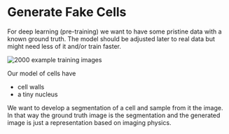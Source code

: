# Generate Fake Cells

For deep learning (pre-training) we want to have some pristine data with a known ground truth. The model should be adjusted later to real data but might need less of it and/or train faster.

![2000 example training images](images/montage_black.jpg)

Our model of cells have
- cell walls
- a tiny nucleus

We want to develop a segmentation of a cell and sample from it the image. In that way the ground truth image is the segmentation and the
generated image is just a representation based on imaging physics.

